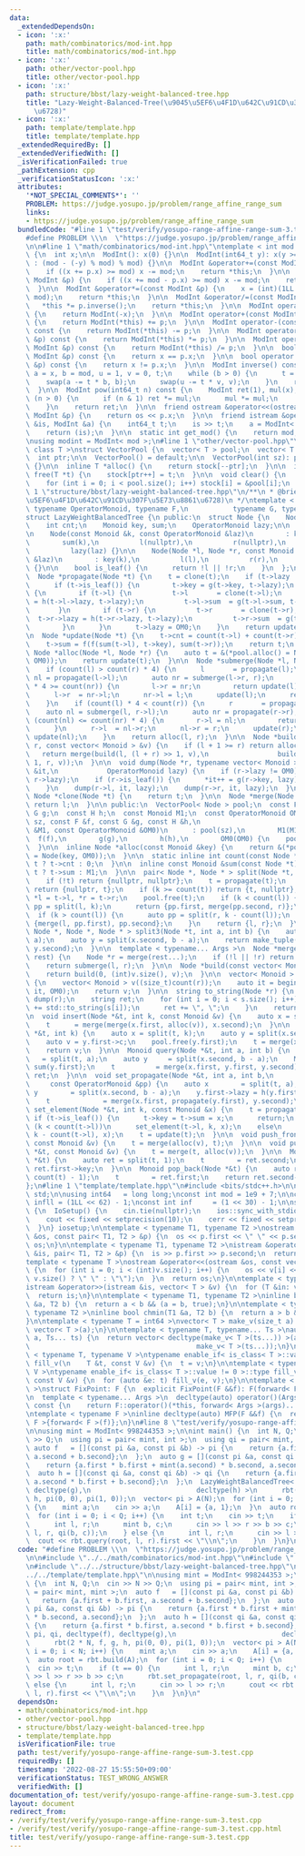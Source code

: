 ```yaml
---
data:
  _extendedDependsOn:
  - icon: ':x:'
    path: math/combinatorics/mod-int.hpp
    title: math/combinatorics/mod-int.hpp
  - icon: ':x:'
    path: other/vector-pool.hpp
    title: other/vector-pool.hpp
  - icon: ':x:'
    path: structure/bbst/lazy-weight-balanced-tree.hpp
    title: "Lazy-Weight-Balanced-Tree(\u9045\u5EF6\u4F1D\u642C\u91CD\u307F\u5E73\u8861\
      \u6728)"
  - icon: ':x:'
    path: template/template.hpp
    title: template/template.hpp
  _extendedRequiredBy: []
  _extendedVerifiedWith: []
  _isVerificationFailed: true
  _pathExtension: cpp
  _verificationStatusIcon: ':x:'
  attributes:
    '*NOT_SPECIAL_COMMENTS*': ''
    PROBLEM: https://judge.yosupo.jp/problem/range_affine_range_sum
    links:
    - https://judge.yosupo.jp/problem/range_affine_range_sum
  bundledCode: "#line 1 \"test/verify/yosupo-range-affine-range-sum-3.test.cpp\"\n\
    #define PROBLEM \\\n  \"https://judge.yosupo.jp/problem/range_affine_range_sum\"\
    \n\n#line 1 \"math/combinatorics/mod-int.hpp\"\ntemplate < int mod >\nstruct ModInt\
    \ {\n  int x;\n\n  ModInt(): x(0) {}\n\n  ModInt(int64_t y): x(y >= 0 ? y % mod\
    \ : (mod - (-y) % mod) % mod) {}\n\n  ModInt &operator+=(const ModInt &p) {\n\
    \    if ((x += p.x) >= mod) x -= mod;\n    return *this;\n  }\n\n  ModInt &operator-=(const\
    \ ModInt &p) {\n    if ((x += mod - p.x) >= mod) x -= mod;\n    return *this;\n\
    \  }\n\n  ModInt &operator*=(const ModInt &p) {\n    x = (int)(1LL * x * p.x %\
    \ mod);\n    return *this;\n  }\n\n  ModInt &operator/=(const ModInt &p) {\n \
    \   *this *= p.inverse();\n    return *this;\n  }\n\n  ModInt operator-() const\
    \ {\n    return ModInt(-x);\n  }\n\n  ModInt operator+(const ModInt &p) const\
    \ {\n    return ModInt(*this) += p;\n  }\n\n  ModInt operator-(const ModInt &p)\
    \ const {\n    return ModInt(*this) -= p;\n  }\n\n  ModInt operator*(const ModInt\
    \ &p) const {\n    return ModInt(*this) *= p;\n  }\n\n  ModInt operator/(const\
    \ ModInt &p) const {\n    return ModInt(*this) /= p;\n  }\n\n  bool operator==(const\
    \ ModInt &p) const {\n    return x == p.x;\n  }\n\n  bool operator!=(const ModInt\
    \ &p) const {\n    return x != p.x;\n  }\n\n  ModInt inverse() const {\n    int\
    \ a = x, b = mod, u = 1, v = 0, t;\n    while (b > 0) {\n      t = a / b;\n  \
    \    swap(a -= t * b, b);\n      swap(u -= t * v, v);\n    }\n    return ModInt(u);\n\
    \  }\n\n  ModInt pow(int64_t n) const {\n    ModInt ret(1), mul(x);\n    while\
    \ (n > 0) {\n      if (n & 1) ret *= mul;\n      mul *= mul;\n      n >>= 1;\n\
    \    }\n    return ret;\n  }\n\n  friend ostream &operator<<(ostream &os, const\
    \ ModInt &p) {\n    return os << p.x;\n  }\n\n  friend istream &operator>>(istream\
    \ &is, ModInt &a) {\n    int64_t t;\n    is >> t;\n    a = ModInt< mod >(t);\n\
    \    return (is);\n  }\n\n  static int get_mod() {\n    return mod;\n  }\n};\n\
    \nusing modint = ModInt< mod >;\n#line 1 \"other/vector-pool.hpp\"\ntemplate <\
    \ class T >\nstruct VectorPool {\n  vector< T > pool;\n  vector< T * > stock;\n\
    \  int ptr;\n\n  VectorPool() = default;\n\n  VectorPool(int sz): pool(sz), stock(sz)\
    \ {}\n\n  inline T *alloc() {\n    return stock[--ptr];\n  }\n\n  inline void\
    \ free(T *t) {\n    stock[ptr++] = t;\n  }\n\n  void clear() {\n    ptr = (int)pool.size();\n\
    \    for (int i = 0; i < pool.size(); i++) stock[i] = &pool[i];\n  }\n};\n#line\
    \ 1 \"structure/bbst/lazy-weight-balanced-tree.hpp\"\n/**\n * @brief Lazy-Weight-Balanced-Tree(\u9045\
    \u5EF6\u4F1D\u642C\u91CD\u307F\u5E73\u8861\u6728)\n */\ntemplate < typename Monoid,\
    \ typename OperatorMonoid, typename F,\n           typename G, typename H >\n\
    struct LazyWeightBalancedTree {\n public:\n  struct Node {\n    Node *l, *r;\n\
    \    int cnt;\n    Monoid key, sum;\n    OperatorMonoid lazy;\n\n    Node() {}\n\
    \n    Node(const Monoid &k, const OperatorMonoid &laz)\n        : key(k),\n  \
    \        sum(k),\n          l(nullptr),\n          r(nullptr),\n          cnt(1),\n\
    \          lazy(laz) {}\n\n    Node(Node *l, Node *r, const Monoid &k, const OperatorMonoid\
    \ &laz)\n        : key(k),\n          l(l),\n          r(r),\n          lazy(laz)\
    \ {}\n\n    bool is_leaf() {\n      return !l || !r;\n    }\n  };\n\n private:\n\
    \  Node *propagate(Node *t) {\n    t = clone(t);\n    if (t->lazy != OM0) {\n\
    \      if (t->is_leaf()) {\n        t->key = g(t->key, t->lazy);\n      } else\
    \ {\n        if (t->l) {\n          t->l       = clone(t->l);\n          t->l->lazy\
    \ = h(t->l->lazy, t->lazy);\n          t->l->sum  = g(t->l->sum, t->lazy);\n \
    \       }\n        if (t->r) {\n          t->r       = clone(t->r);\n        \
    \  t->r->lazy = h(t->r->lazy, t->lazy);\n          t->r->sum  = g(t->r->sum, t->lazy);\n\
    \        }\n      }\n      t->lazy = OM0;\n    }\n    return update(t);\n  }\n\
    \n  Node *update(Node *t) {\n    t->cnt = count(t->l) + count(t->r) + t->is_leaf();\n\
    \    t->sum = f(f(sum(t->l), t->key), sum(t->r));\n    return t;\n  }\n\n  inline\
    \ Node *alloc(Node *l, Node *r) {\n    auto t = &(*pool.alloc() = Node(l, r, M1,\
    \ OM0));\n    return update(t);\n  }\n\n  Node *submerge(Node *l, Node *r) {\n\
    \    if (count(l) > count(r) * 4) {\n      l       = propagate(l);\n      auto\
    \ nl = propagate(l->l);\n      auto nr = submerge(l->r, r);\n      if (count(nl)\
    \ * 4 >= count(nr)) {\n        l->r = nr;\n        return update(l);\n      }\n\
    \      l->r  = nr->l;\n      nr->l = l;\n      update(l);\n      return update(nr);\n\
    \    }\n    if (count(l) * 4 < count(r)) {\n      r       = propagate(r);\n  \
    \    auto nl = submerge(l, r->l);\n      auto nr = propagate(r->r);\n      if\
    \ (count(nl) <= count(nr) * 4) {\n        r->l = nl;\n        return update(r);\n\
    \      }\n      r->l  = nl->r;\n      nl->r = r;\n      update(r);\n      return\
    \ update(nl);\n    }\n    return alloc(l, r);\n  }\n\n  Node *build(int l, int\
    \ r, const vector< Monoid > &v) {\n    if (l + 1 >= r) return alloc(v[l]);\n \
    \   return merge(build(l, (l + r) >> 1, v),\n                 build((l + r) >>\
    \ 1, r, v));\n  }\n\n  void dump(Node *r, typename vector< Monoid >::iterator\
    \ &it,\n            OperatorMonoid lazy) {\n    if (r->lazy != OM0) lazy = h(lazy,\
    \ r->lazy);\n    if (r->is_leaf()) {\n      *it++ = g(r->key, lazy);\n      return;\n\
    \    }\n    dump(r->l, it, lazy);\n    dump(r->r, it, lazy);\n  }\n\n  virtual\
    \ Node *clone(Node *t) {\n    return t;\n  }\n\n  Node *merge(Node *l) {\n   \
    \ return l;\n  }\n\n public:\n  VectorPool< Node > pool;\n  const F f;\n  const\
    \ G g;\n  const H h;\n  const Monoid M1;\n  const OperatorMonoid OM0;\n\n  LazyWeightBalancedTree(int\
    \ sz, const F &f, const G &g, const H &h,\n                         const Monoid\
    \ &M1, const OperatorMonoid &OM0)\n      : pool(sz),\n        M1(M1),\n      \
    \  f(f),\n        g(g),\n        h(h),\n        OM0(OM0) {\n    pool.clear();\n\
    \  }\n\n  inline Node *alloc(const Monoid &key) {\n    return &(*pool.alloc()\
    \ = Node(key, OM0));\n  }\n\n  static inline int count(const Node *t) {\n    return\
    \ t ? t->cnt : 0;\n  }\n\n  inline const Monoid &sum(const Node *t) {\n    return\
    \ t ? t->sum : M1;\n  }\n\n  pair< Node *, Node * > split(Node *t, int k) {\n\
    \    if (!t) return {nullptr, nullptr};\n    t = propagate(t);\n    if (k == 0)\
    \ return {nullptr, t};\n    if (k >= count(t)) return {t, nullptr};\n    Node\
    \ *l = t->l, *r = t->r;\n    pool.free(t);\n    if (k < count(l)) {\n      auto\
    \ pp = split(l, k);\n      return {pp.first, merge(pp.second, r)};\n    }\n  \
    \  if (k > count(l)) {\n      auto pp = split(r, k - count(l));\n      return\
    \ {merge(l, pp.first), pp.second};\n    }\n    return {l, r};\n  }\n\n  tuple<\
    \ Node *, Node *, Node * > split3(Node *t, int a, int b) {\n    auto x = split(t,\
    \ a);\n    auto y = split(x.second, b - a);\n    return make_tuple(x.first, y.first,\
    \ y.second);\n  }\n\n  template < typename... Args >\n  Node *merge(Node *l, Args...\
    \ rest) {\n    Node *r = merge(rest...);\n    if (!l || !r) return l ? l : r;\n\
    \    return submerge(l, r);\n  }\n\n  Node *build(const vector< Monoid > &v) {\n\
    \    return build(0, (int)v.size(), v);\n  }\n\n  vector< Monoid > dump(Node *r)\
    \ {\n    vector< Monoid > v((size_t)count(r));\n    auto it = begin(v);\n    dump(r,\
    \ it, OM0);\n    return v;\n  }\n\n  string to_string(Node *r) {\n    auto s =\
    \ dump(r);\n    string ret;\n    for (int i = 0; i < s.size(); i++) {\n      ret\
    \ += std::to_string(s[i]);\n      ret += \", \";\n    }\n    return ret;\n  }\n\
    \n  void insert(Node *&t, int k, const Monoid &v) {\n    auto x = split(t, k);\n\
    \    t      = merge(merge(x.first, alloc(v)), x.second);\n  }\n\n  Monoid erase(Node\
    \ *&t, int k) {\n    auto x = split(t, k);\n    auto y = split(x.second, 1);\n\
    \    auto v = y.first->c;\n    pool.free(y.first);\n    t = merge(x.first, y.second);\n\
    \    return v;\n  }\n\n  Monoid query(Node *&t, int a, int b) {\n    auto x  \
    \   = split(t, a);\n    auto y     = split(x.second, b - a);\n    Monoid ret =\
    \ sum(y.first);\n    t          = merge(x.first, y.first, y.second);\n    return\
    \ ret;\n  }\n\n  void set_propagate(Node *&t, int a, int b,\n                \
    \     const OperatorMonoid &pp) {\n    auto x        = split(t, a);\n    auto\
    \ y        = split(x.second, b - a);\n    y.first->lazy = h(y.first->lazy, pp);\n\
    \    t             = merge(x.first, propagate(y.first), y.second);\n  }\n\n  void\
    \ set_element(Node *&t, int k, const Monoid &x) {\n    t = propagate(t);\n   \
    \ if (t->is_leaf()) {\n      t->key = t->sum = x;\n      return;\n    }\n    if\
    \ (k < count(t->l))\n      set_element(t->l, k, x);\n    else\n      set_element(t->r,\
    \ k - count(t->l), x);\n    t = update(t);\n  }\n\n  void push_front(Node *&t,\
    \ const Monoid &v) {\n    t = merge(alloc(v), t);\n  }\n\n  void push_back(Node\
    \ *&t, const Monoid &v) {\n    t = merge(t, alloc(v));\n  }\n\n  Monoid pop_front(Node\
    \ *&t) {\n    auto ret = split(t, 1);\n    t        = ret.second;\n    return\
    \ ret.first->key;\n  }\n\n  Monoid pop_back(Node *&t) {\n    auto ret = split(t,\
    \ count(t) - 1);\n    t        = ret.first;\n    return ret.second->key;\n  }\n\
    };\n#line 1 \"template/template.hpp\"\n#include <bits/stdc++.h>\n\nusing namespace\
    \ std;\n\nusing int64   = long long;\nconst int mod = 1e9 + 7;\n\nconst int64\
    \ infll = (1LL << 62) - 1;\nconst int inf     = (1 << 30) - 1;\n\nstruct IoSetup\
    \ {\n  IoSetup() {\n    cin.tie(nullptr);\n    ios::sync_with_stdio(false);\n\
    \    cout << fixed << setprecision(10);\n    cerr << fixed << setprecision(10);\n\
    \  }\n} iosetup;\n\ntemplate < typename T1, typename T2 >\nostream &operator<<(ostream\
    \ &os, const pair< T1, T2 > &p) {\n  os << p.first << \" \" << p.second;\n  return\
    \ os;\n}\n\ntemplate < typename T1, typename T2 >\nistream &operator>>(istream\
    \ &is, pair< T1, T2 > &p) {\n  is >> p.first >> p.second;\n  return is;\n}\n\n\
    template < typename T >\nostream &operator<<(ostream &os, const vector< T > &v)\
    \ {\n  for (int i = 0; i < (int)v.size(); i++) {\n    os << v[i] << (i + 1 !=\
    \ v.size() ? \" \" : \"\");\n  }\n  return os;\n}\n\ntemplate < typename T >\n\
    istream &operator>>(istream &is, vector< T > &v) {\n  for (T &in: v) is >> in;\n\
    \  return is;\n}\n\ntemplate < typename T1, typename T2 >\ninline bool chmax(T1\
    \ &a, T2 b) {\n  return a < b && (a = b, true);\n}\n\ntemplate < typename T1,\
    \ typename T2 >\ninline bool chmin(T1 &a, T2 b) {\n  return a > b && (a = b, true);\n\
    }\n\ntemplate < typename T = int64 >\nvector< T > make_v(size_t a) {\n  return\
    \ vector< T >(a);\n}\n\ntemplate < typename T, typename... Ts >\nauto make_v(size_t\
    \ a, Ts... ts) {\n  return vector< decltype(make_v< T >(ts...)) >(a,\n       \
    \                                         make_v< T >(ts...));\n}\n\ntemplate\
    \ < typename T, typename V >\ntypename enable_if< is_class< T >::value == 0 >::type\
    \ fill_v(\n    T &t, const V &v) {\n  t = v;\n}\n\ntemplate < typename T, typename\
    \ V >\ntypename enable_if< is_class< T >::value != 0 >::type fill_v(\n    T &t,\
    \ const V &v) {\n  for (auto &e: t) fill_v(e, v);\n}\n\ntemplate < typename F\
    \ >\nstruct FixPoint: F {\n  explicit FixPoint(F &&f): F(forward< F >(f)) {}\n\
    \n  template < typename... Args >\n  decltype(auto) operator()(Args &&...args)\
    \ const {\n    return F::operator()(*this, forward< Args >(args)...);\n  }\n};\n\
    \ntemplate < typename F >\ninline decltype(auto) MFP(F &&f) {\n  return FixPoint<\
    \ F >{forward< F >(f)};\n}\n#line 8 \"test/verify/yosupo-range-affine-range-sum-3.test.cpp\"\
    \n\nusing mint = ModInt< 998244353 >;\n\nint main() {\n  int N, Q;\n  cin >> N\
    \ >> Q;\n  using pi = pair< mint, int >;\n  using qi = pair< mint, mint >;\n \
    \ auto f   = [](const pi &a, const pi &b) -> pi {\n    return {a.first + b.first,\
    \ a.second + b.second};\n  };\n  auto g = [](const pi &a, const qi &b) -> pi {\n\
    \    return {a.first * b.first + mint(a.second) * b.second, a.second};\n  };\n\
    \  auto h = [](const qi &a, const qi &b) -> qi {\n    return {a.first * b.first,\
    \ a.second * b.first + b.second};\n  };\n  LazyWeightBalancedTree< pi, qi, decltype(f),\
    \ decltype(g),\n                          decltype(h) >\n      rbt(2 * N, f, g,\
    \ h, pi(0, 0), pi(1, 0));\n  vector< pi > A(N);\n  for (int i = 0; i < N; i++)\
    \ {\n    mint a;\n    cin >> a;\n    A[i] = {a, 1};\n  }\n  auto root = rbt.build(A);\n\
    \  for (int i = 0; i < Q; i++) {\n    int t;\n    cin >> t;\n    if (t == 0) {\n\
    \      int l, r;\n      mint b, c;\n      cin >> l >> r >> b >> c;\n      rbt.set_propagate(root,\
    \ l, r, qi(b, c));\n    } else {\n      int l, r;\n      cin >> l >> r;\n    \
    \  cout << rbt.query(root, l, r).first << \"\\n\";\n    }\n  }\n}\n"
  code: "#define PROBLEM \\\n  \"https://judge.yosupo.jp/problem/range_affine_range_sum\"\
    \n\n#include \"../../math/combinatorics/mod-int.hpp\"\n#include \"../../other/vector-pool.hpp\"\
    \n#include \"../../structure/bbst/lazy-weight-balanced-tree.hpp\"\n#include \"\
    ../../template/template.hpp\"\n\nusing mint = ModInt< 998244353 >;\n\nint main()\
    \ {\n  int N, Q;\n  cin >> N >> Q;\n  using pi = pair< mint, int >;\n  using qi\
    \ = pair< mint, mint >;\n  auto f   = [](const pi &a, const pi &b) -> pi {\n \
    \   return {a.first + b.first, a.second + b.second};\n  };\n  auto g = [](const\
    \ pi &a, const qi &b) -> pi {\n    return {a.first * b.first + mint(a.second)\
    \ * b.second, a.second};\n  };\n  auto h = [](const qi &a, const qi &b) -> qi\
    \ {\n    return {a.first * b.first, a.second * b.first + b.second};\n  };\n  LazyWeightBalancedTree<\
    \ pi, qi, decltype(f), decltype(g),\n                          decltype(h) >\n\
    \      rbt(2 * N, f, g, h, pi(0, 0), pi(1, 0));\n  vector< pi > A(N);\n  for (int\
    \ i = 0; i < N; i++) {\n    mint a;\n    cin >> a;\n    A[i] = {a, 1};\n  }\n\
    \  auto root = rbt.build(A);\n  for (int i = 0; i < Q; i++) {\n    int t;\n  \
    \  cin >> t;\n    if (t == 0) {\n      int l, r;\n      mint b, c;\n      cin\
    \ >> l >> r >> b >> c;\n      rbt.set_propagate(root, l, r, qi(b, c));\n    }\
    \ else {\n      int l, r;\n      cin >> l >> r;\n      cout << rbt.query(root,\
    \ l, r).first << \"\\n\";\n    }\n  }\n}\n"
  dependsOn:
  - math/combinatorics/mod-int.hpp
  - other/vector-pool.hpp
  - structure/bbst/lazy-weight-balanced-tree.hpp
  - template/template.hpp
  isVerificationFile: true
  path: test/verify/yosupo-range-affine-range-sum-3.test.cpp
  requiredBy: []
  timestamp: '2022-08-27 15:55:50+09:00'
  verificationStatus: TEST_WRONG_ANSWER
  verifiedWith: []
documentation_of: test/verify/yosupo-range-affine-range-sum-3.test.cpp
layout: document
redirect_from:
- /verify/test/verify/yosupo-range-affine-range-sum-3.test.cpp
- /verify/test/verify/yosupo-range-affine-range-sum-3.test.cpp.html
title: test/verify/yosupo-range-affine-range-sum-3.test.cpp
---
```

